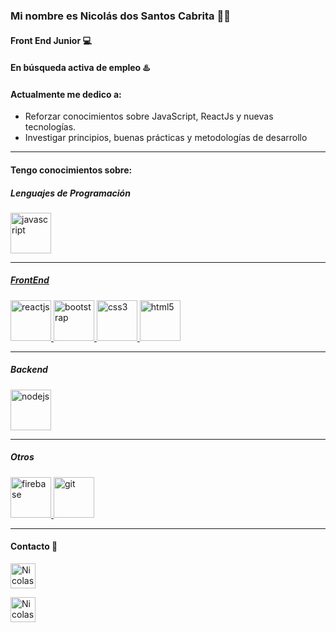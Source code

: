 ### Mi nombre es Nicolás dos Santos Cabrita 👨‍💻
#### Front End Junior 💻 
#### En **búsqueda activa** de empleo ♨️

#### Actualmente me dedico a:

- Reforzar conocimientos sobre JavaScript, ReactJs y nuevas tecnologías.
- Investigar principios, buenas prácticas y metodologías de desarrollo

___


#### Tengo conocimientos sobre:


##### Lenguajes de Programación


<p align="left"> <a href="https://developer.mozilla.org/en-US/docs/Web/JavaScript" target="_blank"> <img src="https://user-images.githubusercontent.com/99295940/193919002-b812b0e9-a48e-4ca0-81d0-61ed4565db3f.png" alt="javascript" width="65" height="65"/>
</p>


____


##### FrontEnd 


<p align="left>
<a href="https://es.reactjs.org/" target="_blank"> <img src="https://user-images.githubusercontent.com/99295940/193919443-e5ae077d-7a0b-44b0-88fd-0dfbfc2104be.png" alt="reactjs" width="65" height="65"/> </a> <a href="https://getbootstrap.com" target="_blank"> <img src="https://user-images.githubusercontent.com/99295940/193919775-ad2ecc50-4144-42d7-af2b-f7b99d66a0c8.png" alt="bootstrap" width="65" height="65"/> </a> <a href="https://www.w3schools.com/css/" target="_blank"> <img src="https://user-images.githubusercontent.com/99295940/193919994-15080afd-a7be-42c5-b4a0-7a2cd82df11a.png" alt="css3" width="65" height="65"/> </a> <a href="https://www.w3.org/html/" target="_blank"> <img src="https://user-images.githubusercontent.com/99295940/193920170-8ffadf4a-966a-4ef3-93f5-2d148cf6c01c.png" alt="html5" width="65" height="65"/> </a>
</p>

____


##### Backend 
<p align="left"> <a href="https://nodejs.org" target="_blank"> <img src="https://user-images.githubusercontent.com/99295940/193921665-22c93eca-d837-4f34-b88b-560526e2c406.svg" alt="nodejs" width="65" height="65"/> </a> 
</p>

_____


 ##### Otros
 <p align="left"> 
 <a href="https://firebase.google.com/" target="_blank"> <img src="https://user-images.githubusercontent.com/99295940/193922323-db6d08d2-db93-455e-8d13-aad78534d33f.png" alt="firebase" width="65" height="65"/> </a>
<a href="https://git-scm.com/" target="_blank"> <img src="https://user-images.githubusercontent.com/99295940/193922635-f2e5f4b7-57ea-484c-89ce-dbbd1d33e459.png" alt="git" width="65" height="65"/>  </a>
  </p>

_____


#### Contacto 📱


<a href="https://www.linkedin.com/in/nicolasdossantoscabrita/" target="blank"><img align="center" src="https://user-images.githubusercontent.com/99295940/193923863-2c38995e-eef5-4739-afaa-fa99721f4c38.png" alt="Nicolas dos Santos Cabrita" height="40" width="40" /></a>


<a href="mailto:cabritanicolas@gmail.com " target="blank"><img align="center" src="https://user-images.githubusercontent.com/99295940/193924024-4aed9f15-6e00-4c26-97a7-46766634889b.png" alt="Nicolas dos Santos Cabrita" height="40" width="40" /></a>
</p>













